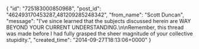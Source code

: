  {
   "id": "725183000850968",
   "post_id": "462493170453287_481209285248342",
   "from_name": "Scott Duncan",
   "message": "I've since learned that the subjects discussed herein are WAY BEYOND YOUR CURRENT UNDERSTANDING.\n\nRemember, this thread was made before I had fully grasped the sheer magnitude of your collective stupidity.",
   "created_time": "2014-09-27T18:13:06+0000"
 }
